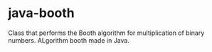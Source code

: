 # java-booth
 Class that performs the Booth algorithm for multiplication of binary numbers.
ALgorithm booth made in Java.
